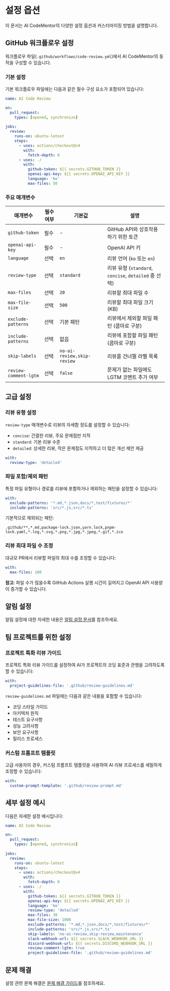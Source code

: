 # 설정 옵션

이 문서는 AI CodeMentor의 다양한 설정 옵션과 커스터마이징 방법을 설명합니다.

## GitHub 워크플로우 설정

워크플로우 파일(`.github/workflows/code-review.yml`)에서 AI CodeMentor의 동작을 구성할 수 있습니다.

### 기본 설정

기본 워크플로우 파일에는 다음과 같은 필수 구성 요소가 포함되어 있습니다:

```yaml
name: AI Code Review

on:
  pull_request:
    types: [opened, synchronize]
    
jobs:
  review:
    runs-on: ubuntu-latest
    steps:
      - uses: actions/checkout@v4
        with:
          fetch-depth: 0
      - uses: ./
        with:
          github-token: ${{ secrets.GITHUB_TOKEN }}
          openai-api-key: ${{ secrets.OPENAI_API_KEY }}
          language: 'ko'
          max-files: 50
```

### 주요 매개변수

| 매개변수 | 필수 여부 | 기본값 | 설명 |
|---------|---------|-------|------|
| `github-token` | 필수 | - | GitHub API와 상호작용하기 위한 토큰 |
| `openai-api-key` | 필수 | - | OpenAI API 키 |
| `language` | 선택 | `en` | 리뷰 언어 (`ko` 또는 `en`) |
| `review-type` | 선택 | `standard` | 리뷰 유형 (`standard`, `concise`, `detailed` 중 선택) |
| `max-files` | 선택 | `20` | 리뷰할 최대 파일 수 |
| `max-file-size` | 선택 | `500` | 리뷰할 최대 파일 크기(KB) |
| `exclude-patterns` | 선택 | 기본 패턴 | 리뷰에서 제외할 파일 패턴 (콤마로 구분) |
| `include-patterns` | 선택 | 없음 | 리뷰에 포함할 파일 패턴 (콤마로 구분) |
| `skip-labels` | 선택 | `no-ai-review,skip-review` | 리뷰를 건너뛸 라벨 목록 |
| `review-comment-lgtm` | 선택 | `false` | 문제가 없는 파일에도 LGTM 코멘트 추가 여부 |

## 고급 설정

### 리뷰 유형 설정

`review-type` 매개변수로 리뷰의 자세함 정도를 설정할 수 있습니다:

- `concise`: 간결한 리뷰, 주요 문제점만 지적
- `standard`: 기본 리뷰 수준
- `detailed`: 상세한 리뷰, 작은 문제점도 지적하고 더 많은 개선 제안 제공

```yaml
with:
  review-type: 'detailed'
```

### 파일 포함/제외 패턴

특정 파일 유형이나 경로를 리뷰에 포함하거나 제외하는 패턴을 설정할 수 있습니다:

```yaml
with:
  exclude-patterns: '*.md,*.json,docs/*,test/fixtures/*'
  include-patterns: 'src/*.js,src/*.ts'
```

기본적으로 제외되는 패턴:
```
.github/**,*.md,package-lock.json,yarn.lock,pnpm-lock.yaml,*.log,*.svg,*.png,*.jpg,*.jpeg,*.gif,*.ico
```

### 리뷰 최대 파일 수 조정

대규모 PR에서 리뷰할 파일의 최대 수를 조정할 수 있습니다:

```yaml
with:
  max-files: 100
```

**참고**: 파일 수가 많을수록 GitHub Actions 실행 시간이 길어지고 OpenAI API 사용량이 증가할 수 있습니다.

## 알림 설정

알림 설정에 대한 자세한 내용은 [알림 설정 문서](notifications.md)를 참조하세요.

## 팀 프로젝트를 위한 설정

### 프로젝트 특화 리뷰 가이드

프로젝트 특화 리뷰 가이드를 설정하여 AI가 프로젝트의 코딩 표준과 관행을 고려하도록 할 수 있습니다:

```yaml
with:
  project-guidelines-file: '.github/review-guidelines.md'
```

`review-guidelines.md` 파일에는 다음과 같은 내용을 포함할 수 있습니다:
- 코딩 스타일 가이드
- 아키텍처 원칙
- 테스트 요구사항
- 성능 고려사항
- 보안 요구사항
- 릴리스 프로세스

### 커스텀 프롬프트 템플릿

고급 사용자의 경우, 커스텀 프롬프트 템플릿을 사용하여 AI 리뷰 프로세스를 세밀하게 조정할 수 있습니다:

```yaml
with:
  custom-prompt-template: '.github/review-prompt.md'
```

## 세부 설정 예시

다음은 자세한 설정 예시입니다:

```yaml
name: AI Code Review

on:
  pull_request:
    types: [opened, synchronize]
    
jobs:
  review:
    runs-on: ubuntu-latest
    steps:
      - uses: actions/checkout@v4
        with:
          fetch-depth: 0
      - uses: ./
        with:
          github-token: ${{ secrets.GITHUB_TOKEN }}
          openai-api-key: ${{ secrets.OPENAI_API_KEY }}
          language: 'ko'
          review-type: 'detailed'
          max-files: 30
          max-file-size: 1000
          exclude-patterns: '*.md,*.json,docs/*,test/fixtures/*'
          include-patterns: 'src/*.js,src/*.ts'
          skip-labels: 'no-ai-review,skip-review,maintenance'
          slack-webhook-url: ${{ secrets.SLACK_WEBHOOK_URL }}
          discord-webhook-url: ${{ secrets.DISCORD_WEBHOOK_URL }}
          review-comment-lgtm: true
          project-guidelines-file: '.github/review-guidelines.md'
```

## 문제 해결

설정 관련 문제 해결은 [문제 해결 가이드](troubleshooting.md)를 참조하세요. 
